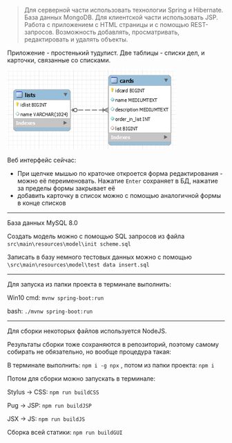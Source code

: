 >Для серверной части использовать технологии Spring и Hibernate. База данных MongoDB.
Для клиентской части использовать JSP.
Работа с приложением с HTML страницы и с помощью REST-запросов.
Возможность добавлять, просматривать, редактировать и удалять объекты.

Приложение - простенький тудулист. Две таблицы - списки дел, и карточки, связанные со списками.

![Скриншот](https://raw.githubusercontent.com/e-g1gor/todolist/master/scheme.png)


Веб интерфейс сейчас:

- При щелчке мышью по краточке откроется форма редактирования - можно её переименовать. Нажатие `Enter` сохраняет в БД, нажатие за пределы формы закрывает её
- добавить карточку в список можно с помощью аналогичной формы в конце списков



----

База данных MySQL 8.0

Создать модель можно c помощью SQL запросов из файла `src\main\resources\model\init scheme.sql`

Записать в базу немного тестовых данных можно с помощью `\src\main\resources\model\test data insert.sql`

---

Для запуска из папки проекта в терминале выполнить:

Win10 cmd: `mvnw spring-boot:run`

bash: `./mvnw spring-boot:run`

---

Для сборки некоторых файлов используется NodeJS.

Результаты сборки тоже сохраняются в репозиторий, поэтому самому собирать не обязательно, но вообще процедура такая:

В терминале выполнить: `npm i -g npx` , потом из папки проекта: `npm i`

Потом для сборки можно запускать в терминале:

Stylus -> CSS: `npm run buildCSS`

Pug -> JSP: `npm run buildJSP`

JSX -> JS: `npm run buildJS`

Сборка всей статики: `npm run buildGUI`

